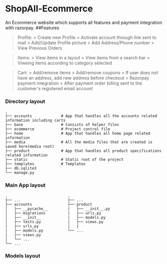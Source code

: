 # ShopAll-Ecommerce
An Ecommerce website which supports all features and payment integration with razorpay.
##Features 
> Profile:
    > Create new Profile
    > Activate account through link sent to mail
    > Add/Update Profile picture
    > Add Address/Phone number
    > View Previous Orders
    
> Items:
    > View items in a layout
    > View items from a search bar
    > Viweing items according to category selected
    
> Cart:
    > Add/remove items
    > Add/remove coupons
    > If user does not have an address, add new address before checkout
    > Razorpay payment integration
    > After payment order billing sent to the customer's registered email account

### Directory layout
```
.
├── accounts             # App that handles all the accounts related information including carts
├── base                 # Consists of helper files
├── ecommerce            # Project control file
├── home                 # App that handles all home page related information
├── media                # All the media files that are created is saved here(media root)
├── product              # App that handles all product specifications related information
├── static               # Static root of the project
├── templates            # Templates 
├── db.sqlite3
└── manage.py
```

### Main App layout
```
.                           .
├── ...                     ├── ...
├── accounts                ├── product   
│   ├── __pycache__         |   ├── __init__.py
│   ├── migrations          |   ├── urls.py
│   ├── __init__            |   ├── models.py
│   ├── tests.py            |   ├── views.py
|   ├── urls.py             |   |
|   ├── models.py           └── ...
|   ├── views.py         
│   └── ...                
└── ...
```
### Models layout

